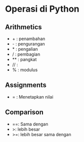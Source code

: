# Operasi di Python

## Arithmetics
   - \+ : penambahan
   - \- : pengurangan
   - \* : pengalian
   - \/ : pembagian
   - ** : pangkat
   - \// : 
   - \% : modulus

## Assignments
   - \= : Menetapkan nilai

## Comparison
   - ==: Sama dengan
   - \>: lebih besar
   - \>=: lebih besar sama dengan

